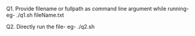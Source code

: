 Q1.
Provide filename or fullpath as command line argument while running-
eg- ./q1.sh fileName.txt

Q2.
Directly run the file-
eg- ./q2.sh
